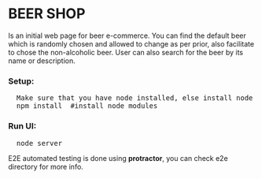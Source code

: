 # BEER SHOP
Is an initial web page for beer e-commerce. You can find the default beer which is randomly chosen and allowed to change as per prior, also facilitate to chose the non-alcoholic beer. User can also search for the beer by its name or description.

### Setup:
<pre>
  Make sure that you have node installed, else install node as prior.
  npm install  #install node modules
</pre>

### Run UI:
<pre>
  node server
</pre>

E2E automated testing is done using **protractor**, you can check e2e directory for more info.